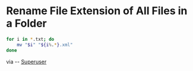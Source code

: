 # Rename File Extension of All Files in a Folder

```bash
for i in *.txt; do
    mv "$i" "${i%.*}.xml"
done
```

via -- [Superuser](http://superuser.com/a/409812)